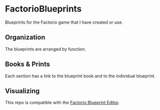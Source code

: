 # FactorioBlueprints
Blueprints for the Factorio game that I have created or use.

## Organization
The blueprints are arranged by function.

## Books & Prints
Each section has a link to the blueprint book and to the individual blueprint.

## Visualizing
This repo is compatible with the [Factorio Blueprint Editor](https://fbe.teoxoy.com/).



